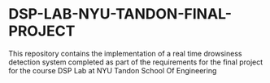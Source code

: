 # DSP-LAB-NYU-TANDON-FINAL-PROJECT
This repository contains the implementation of a real time drowsiness detection system completed as part of the requirements for the final project for the course DSP Lab at NYU Tandon School Of Engineering
